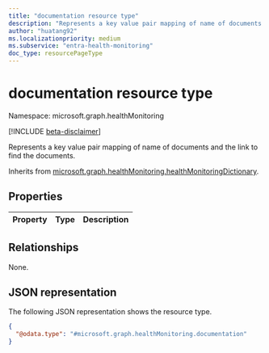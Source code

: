 ```yaml
---
title: "documentation resource type"
description: "Represents a key value pair mapping of name of documents and the link to find the documents."
author: "huatang92"
ms.localizationpriority: medium
ms.subservice: "entra-health-monitoring"
doc_type: resourcePageType
---
```


# documentation resource type

Namespace: microsoft.graph.healthMonitoring

[!INCLUDE [beta-disclaimer](../../includes/beta-disclaimer.md)]

Represents a key value pair mapping of name of documents and the link to find the documents.


Inherits from [microsoft.graph.healthMonitoring.healthMonitoringDictionary](../resources/healthmonitoring-healthmonitoringdictionary.md).

## Properties
|Property|Type|Description|
|:---|:---|:---|

## Relationships
None.

## JSON representation
The following JSON representation shows the resource type.
<!-- {
  "blockType": "resource",
  "@odata.type": "microsoft.graph.healthMonitoring.documentation"
}
-->
``` json
{
  "@odata.type": "#microsoft.graph.healthMonitoring.documentation"
}
```

